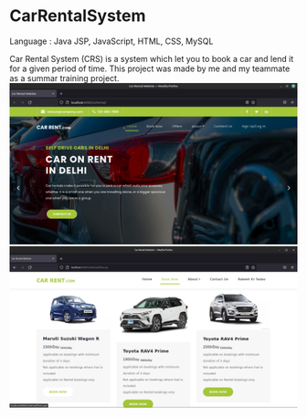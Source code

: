 # CarRentalSystem

Language : Java JSP, JavaScript, HTML, CSS, MySQL

Car Rental System (CRS) is a system which let you to book a car and lend it for a given period of time. This project was made by me and my teammate as a summar training project.
![](https://github.com/rakeshkryadav/CarRentalSystem/blob/main/Car%20Rental%20Website.png)
![](https://github.com/rakeshkryadav/CarRentalSystem/blob/main/Car%20Rental%20Website2.png)
